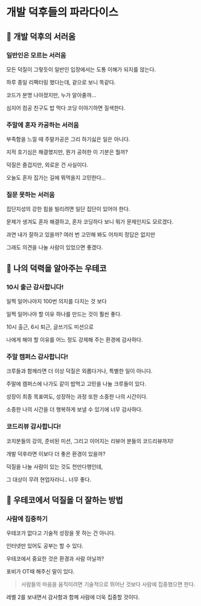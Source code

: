 # 개발 덕후들의 파라다이스

## 🥲 개발 덕후의 서러움

### 일반인은 모르는 서러움

모든 덕질이 그렇듯이 일반인 입장에서는 도통 이해가 되지를 않는다.

하루 종일 리팩터링 했다는데, 겉으로 보니 똑같다.

코드가 분명 나아졌지만, 누가 알아줄까...

심지어 컴공 친구도 밥 먹다 코딩 이야기하면 질색한다.

### 주말에 혼자 카공하는 서러움

부족함을 느낄 때 주말카공은 그리 하기싫은 일은 아니다.

지적 호기심은 해결했지만, 뭔가 공허한 이 기분은 뭘까?

덕질은 즐겁지만, 외로운 건 사실이다.

오늘도 혼자 집가는 길에 뭐먹을지 고민한다...

### 질문 못하는 서러움

집단지성의 강한 힘을 빌리려면 일단 집단이 있어야 한다.

문제가 생겨도 혼자 해결하고, 혼자 코딩하다 보니 뭐가 문제인지도 모르겠다.

과연 내가 잘하고 있을까? 여러 번 고민해 봐도 어차피 정답은 없지만

그래도 의견을 나눌 사람이 있었으면 좋겠다.

## 🙏 나의 덕력을 알아주는 우테코

### 10시 출근 감사합니다!

일찍 일어나야지 100번 의지를 다지는 것 보다

일찍 일어나야 할 이유 하나를 만드는 것이 훨씬 좋다.

10시 출근, 6시 퇴근, 글쓰기도 미션으로

나에게 해야 할 이유를 어느 정도 강제해 주는 환경에 감사하다.

### 주말 캠퍼스 감사합니다!

크루들과 함께라면 더 이상 덕질은 외롭다거나, 특별한 일이 아니다.

주말에 캠퍼스에 나가도 같이 밥먹고 고민을 나눌 크루들이 있다.

성장이 최종 목표여도, 성장하는 과정 또한 소중한 나의 시간이다.

소중한 나의 시간을 더 행복하게 보낼 수 있기에 너무 감사하다.

### 코드리뷰 감사합니다!

코치분들의 강의, 준비된 미션, 그리고 이어지는 리뷰어 분들의 코드리뷰까지!

개발 덕후라면 이보다 더 좋은 환경이 있을까?

덕질을 나눌 사람이 있는 것도 천만다행인데,

그 대상이 무려 현업자라니.. 너무 좋다.

## 🚴 우테코에서 덕질을 더 잘하는 방법

### 사람에 집중하기

우테코가 없다고 기술적 성장을 못 하는 건 아니다.

인터넷만 있어도 공부는 할 수 있다.

우테코에서 중요한 것은 환경과 사람 아닐까?

포비가 OT때 해주신 말이 있다.

> 사람들의 마음을 움직이려면
> 기술적으로 뛰어난 것보다 사람에 집중했으면 한다.

레벨 2를 보내면서 감사함과 함께 사람에 더욱 집중할 것이다.

